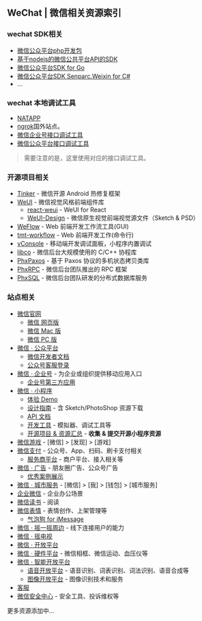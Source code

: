 ## WeChat | 微信相关资源索引

### wechat SDK相关
- [微信公众平台php开发包](https://github.com/dodgepudding/wechat-php-sdk)
- [基于nodejs的微信公共平台API的SDK](https://github.com/node-weixin/node-weixin-api)
- [微信公众平台SDK for Go](https://github.com/sidbusy/weixinmp)
- [微信公众平台SDK Senparc.Weixin for C#](https://github.com/JeffreySu/WeiXinMPSDK)
- ...

### wechat 本地调试工具
- [NATAPP](https://natapp.cn/)
- [ngrok](https://ngrok.com/)国外站点。
- [微信企业号接口调试工具](http://qydev.weixin.qq.com/debug)
- [微信公众平台接口调试工具](https://mp.weixin.qq.com/debug/)

> 需要注意的是，这里使用对应的接口调试工具。

### 开源项目相关
- [Tinker](https://github.com/Tencent/tinker) - 微信开源 Android 热修复框架
- [WeUI](https://github.com/weui/weui) - 微信视觉风格前端组件库
	- [react-weui](https://github.com/weui/react-weui) - WeUI for React
	- [WeUI-Design](https://github.com/weui/WeUI-Design) - 微信原生视觉前端视觉源文件（Sketch & PSD）
- [WeFlow](https://github.com/weixin/WeFlow) - Web 前端开发工作流工具(GUI)
- [tmt-workflow](https://github.com/weixin/tmt-workflow) - Web 前端开发工作(命令行)
- [vConsole](https://github.com/WechatFE/vConsole) - 移动端开发调试面板，小程序内置调试
- [libco](https://github.com/Tencent/libco) - 微信后台大规模使用的 C/C++ 协程库
- [PhxPaxos](https://github.com/tencent-wechat/phxpaxos) - 基于 Paxos 协议的多机状态拷贝类库
- [PhxRPC](https://github.com/tencent-wechat/phxrpc) - 微信后台团队推出的 RPC 框架
- [PhxSQL](https://github.com/tencent-wechat/phxsql) - 微信后台团队研发的分布式数据库服务

### 站点相关

- [微信官网](http://weixin.qq.com/)
	- [微信 网页版](https://wx.qq.com/)
	- [微信 Mac 版](https://mac.weixin.qq.com/)
	- [微信 PC 版](http://windows.weixin.qq.com/)
- [微信 · 公众平台](https://mp.weixin.qq.com/)
	- [微信开发者文档](https://mp.weixin.qq.com/wiki/home/)
	- [公众号客服登录](https://mpkf.weixin.qq.com/)
- [微信 · 企业号](https://qy.weixin.qq.com/) - 为企业或组织提供移动应用入口
	- [企业号第三方应用](https://qy.weixin.qq.com/app/)
- [微信 · 小程序](https://github.com/weixin/WeIndex/blob/master/XiaoChengXu.md)
	- [体验 Demo](https://mp.weixin.qq.com/debug/wxadoc/dev/demo.html)
	- [设计指南](https://mp.weixin.qq.com/debug/wxadoc/design/index.html) - 含 Sketch/PhotoShop 资源下载
	- [API 文档](https://mp.weixin.qq.com/debug/wxadoc/dev/api/)
	- [开发工具](https://mp.weixin.qq.com/debug/wxadoc/dev/devtools/devtools.html) - 模拟器、调试工具等
	- [开源项目 & 资源汇总](https://github.com/weixin/WeIndex/blob/master/XiaoChengXu.md) - **收集 & 提交开源小程序资源**
- [微信游戏](https://) - [微信] > [发现] > [游戏]
- [微信支付](https://pay.weixin.qq.com/) - 公众号、App、扫码、刷卡支付相关
	- [服务商平台](https://pay.weixin.qq.com/) - 商户平台、接入相关等
- [微信 · 广告](https://zb.weixin.qq.com/) - 朋友圈广告、公众号广告
	- [优秀案例展示](http://ad.weixin.qq.com/case)
- [微信 · 城市服务](https://city.weixin.qq.com/) - [微信] > [我] > [钱包] > [城市服务]
- [企业微信](http://work.weixin.qq.com/) - 企业办公场景
- [微信读书](http://weread.qq.com/) - 阅读
- [微信表情](https://sticker.weixin.qq.com/) - 表情创作、上架管理等
	- [气泡狗 for iMessage](https://itunes.apple.com/cn/app/qi-pao-gou-nao-qing-xu-pian/id1151395835?mt=8)
- [微信 · 摇一摇周边](https://zb.weixin.qq.com/) - 线下连接用户的能力
- [微信 · 摇电视](http://yao.weixin.qq.com/)
- [微信 · 开放平台](https://open.weixin.qq.com/)
- [微信 · 硬件平台](http://iot.weixin.qq.com/) - 微信相框、微信运动、血压仪等
- [微信 · 智能开放平台](http://pr.weixin.qq.com)
	- [语音开放平台](http://pr.weixin.qq.com/voice/intro) - 语音识别、词表识别、词法识别、语音合成等
	- [图像开放平台](http://pr.weixin.qq.com/img/intro) - 图像识别技术和服务
- [客服](http://kf.qq.com/)
- [微信安全中心](https://weixin110.qq.com/) - 安全工具、投诉维权等

更多资源添加中...
